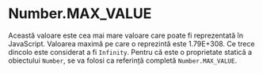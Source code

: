 # Number.MAX_VALUE

Această valoare este cea mai mare valoare care poate fi reprezentată în JavaScript.
Valoarea maximă pe care o reprezintă este 1.79E+308. Ce trece dincolo este considerat a fi `Infinity`. Pentru că este o proprietate statică a obiectului `Number`, se va folosi ca referință completă `Number.MAX_VALUE`.
